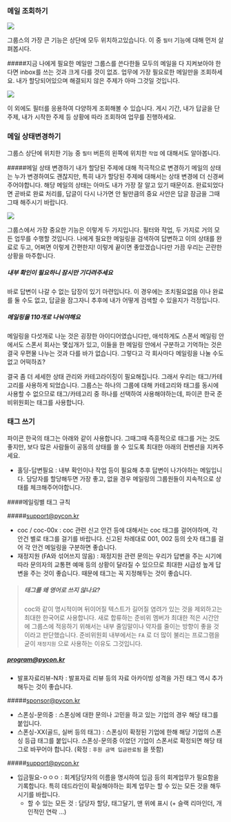 
### 메일 조회하기

![](https://lh6.googleusercontent.com/ClIjJd8_DGKfIBErDJxbuKXE1GVkht_DrJ5MB3oaHvieE6CRuyL2wPvFBGEghQ3Jw-1Ln6i775bANEeI2wIaL7_ec-Czi-rResyggN9VAWdklVZJ1ev3Pp4BQZqG_WCvv-BtivXJ)

그룹스의 가장 큰 기능은 상단에 모두 위치하고있습니다. 이 중 `필터` 기능에 대해 먼저 살펴봅시다.

#####지금 나에게 필요한 메일만
그룹스를 쓴다한들 모두의 메일을 다 지켜보아야 한다면 inbox를 쓰는 것과 크게 다를 것이 없죠. 업무에 가장 필요로한 메일만을 조회하세요. 내가 할당되어있으며 해결되지 않은 주제가 아마 그것일 것입니다. 

![](https://lh3.googleusercontent.com/Z4R0kRJzwkhwyLh4BEMh_I46QFlm_Lx5NXRjtTSpYf-AjSvJ9Y7sSrqSLmm796ulvdabmxLIh5EBFeOzu6KPzz6Z26cRJyPwD9sP4PR7fL-Pl13m2-YS9Uz50iVVc9khmIYKeLkM)

이 외에도 필터를 응용하여 다양하게 조회해볼 수 있습니다. 게시 기간, 내가 답글을 단 주제, 내가 시작한 주제 등 상황에 따라 조회하여 업무를 진행하세요.

### 메일 상태변경하기

그룹스 상단에 위치한 기능 중 `필터` 버튼의 왼쪽에 위치한 `작업` 에 대해서도 알아봅니다.

#####메일 상태 변경하기
내가 할당된 주제에 대해 적극적으로 변경하기
메일의 상태는 누가 변경하여도 괜찮지만, 특히 내가 할당된 주제에 대해서는 상태 변경에 더 신경써주어야합니다. 해당 메일의 상태는 아마도 내가 가장 잘 알고 있기 때문이죠. 완료되었다면 곧바로 완료 처리를, 답글이 다시 나가면 안 될만큼의 중요 사안은 답글 잠금을 그때 그때 해주시기 바랍니다.

![](https://lh4.googleusercontent.com/igFYlNQPmlqSWrb2ozrvroTJCtv7hDCO_ZJ7y6FAdCkgYZpK8DtockmmfkvTbtJCTicZPIf1QnJ5zEXZEkS5_m4Rg_S02geJb5kSeW3vmUV1yKOH4pdP5Bo48ndAiH0H99UIXq7U)

그룹스에서 가장 중요한 기능은 이렇게 두 가지입니다. 필터와 작업, 두 가지로 거의 모든 업무를 수행할 것입니다. 나에게 필요한 메일링을 검색하여 답변하고 이의 상태를 완료로 두고, 어쩌면 이렇게 간편한지! 이렇게 끝이면 좋았겠습니다만 가끔 우리는 곤란한 상황을 마주합니다.

##### 내부 확인이 필요하니 잠시만 기다려주세요
바로 답변이 나갈 수 없는 답장이 있기 마련입니다. 이 경우에는 조치필요없음 이나 완료를 둘 수도 없고, 답글을 잠그자니 추후에 내가 어떻게 검색할 수 있을지가 걱정입니다.

##### 메일링을 110개로 나눠야해요
메일링을 다섯개로 나눈 것은 굉장한 아이디어였습니다만, 애석하게도 스폰서 메일링 안에서도 스폰서 회사는 몇십개가 있고, 이들을 한 메일링 안에서 구분하고 기억하는 것은 결국 우편물 나누는 것과 다를 바가 없습니다. 그렇다고 각 회사마다 메일링을 나눌 수도 없고 어떡하죠?

결국 좀 더 세세한 상태 관리와 카테고라이징이 필요해집니다. 그래서 우리는 태그/카테고리를 사용하게 되었습니다. 그룹스는 하나의 그룹에 대해 카테고리와 태그를 동시에 사용할 수 없으므로 태그/카테고리 중 하나를 선택하여 사용해야하는데, 파이콘 한국 준비위원회는 태그를 사용합니다.

### 태그 쓰기
파이콘 한국의 태그는 아래와 같이 사용합니다. 그때그때 즉흥적으로 태그를 거는 것도 좋지만, 보다 많은 사람들이 공동의 상태를 쓸 수 있도록 최대한 아래의 컨벤션을 지켜주세요.

- 홀딩-답변필요 : 내부 확인이나 작업 등이 필요해 추후 답변이 나가야하는 메일입니다. 담당자를 할당해두면 가장 좋고, 없을 경우 메일링의 그룹원들이 지속적으로 상태를 체크해주어야합니다.

####메일링별 태그 규칙

#####support@pycon.kr
- coc / coc-00x : coc 관련 신고 안건 등에 대해서는 coc 태그를 걸어야하며, 각 안건 별로 태그를 걸기를 바랍니다. 신고된 차례대로 001, 002 등의 숫자 태그를 걸어 각 안건 메일링을 구분하면 좋습니다.
- 재정지원 (FA와 섞어쓰지 않음) : 재정지원 관련 문의는 우리가 답변을 주는 시기에 따라 문의자의 교통편 예매 등의 상황이 달라질 수 있으므로 최대한 시급성 높게 답변을 주는 것이 좋습니다. 때문에 태그는 꼭 지정해두는 것이 좋습니다.

> ##### 태그를 왜 영어로 쓰지 않나요? 
> 
> coc와 같이 명시적이며 뒤이어질 텍스트가 길어질 염려가 있는 것을 제외하고는 최대한 한국어로 사용합니다. 새로 합류하는 준비위 멤버가 최대한 적은 시간안에 그룹스에 적응하기 위해서는 내부 줄임말이나 약자를 줄이는 방향이 좋을 것이라고 판단했습니다. 준비위원회 내부에서는 `FA` 로 더 많이 불리는 프로그램을 굳이 `재정지원` 으로 사용하는 이유도 그것입니다.

##### program@pycon.kr
- 발표자료리뷰-N차  : 발표자료 리뷰 등의 자료 아카이빙 성격을 가진 태그 역시 추가해두는 것이 좋습니다.

#####sponsor@pycon.kr
- 스폰싱-문의중 : 스폰싱에 대한 문의나 고민을 하고 있는 기업의 경우 해당 태그를 붙입니다.
- 스폰싱-XX(골드, 실버 등의 태그) : 스폰싱이 확정된 기업에 한해 해당 기업의 스폰싱 등급 태그를 붙입니다. 스폰싱-문의중 이었던 기업이 스폰서로 확정되면 해당 태그로 바꾸어야 합니다. (확정 : `후원 금액 입금완료됨` 을 뜻함)

#####support@pycon.kr
- 입금필요-ㅇㅇㅇ : 회계담당자의 이름을 명시하여 입금 등의 회계업무가 필요함을 기록합니다. 특히 데드라인이 확실해야하는 회계 업무는 할 수 있는 모든 것을 해두시기를 바랍니다. 
    - 할 수 있는 모든 것 : 담당자 할당, 태그달기, 맨 위에 표시 (+ 슬랙 리마인더, 개인적인 연락 ...)
